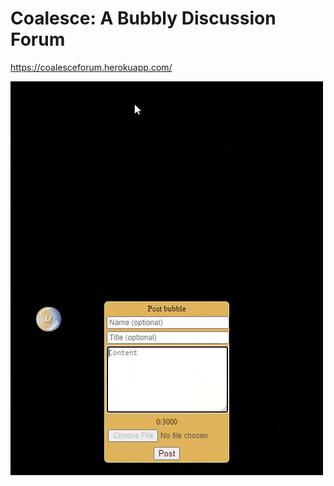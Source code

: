 # Coalesce: A Bubbly Discussion Forum

https://coalesceforum.herokuapp.com/

![alt text](https://github.com/Vrezerino/Coalesce/blob/main/Coalesce_frontend/public/UI_usage.gif?raw=true)